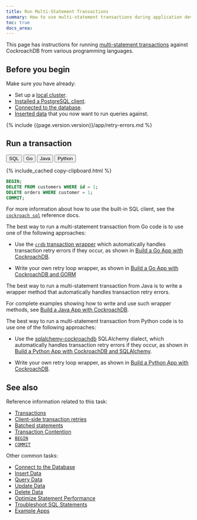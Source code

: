 ```yaml
---
title: Run Multi-Statement Transactions
summary: How to use multi-statement transactions during application development
toc: true
docs_area: 
---
```


This page has instructions for running [multi-statement transactions](transactions.html#batched-statements) against CockroachDB from various programming languages.

## Before you begin

Make sure you have already:

- Set up a [local cluster](secure-a-cluster.html).
- [Installed a PostgreSQL client](install-client-drivers.html).
- [Connected to the database](connect-to-the-database.html).
- [Inserted data](insert-data.html) that you now want to run queries against.

{% include {{page.version.version}}/app/retry-errors.md %}


## Run a transaction

<div class="filters clearfix">
  <button class="filter-button" data-scope="sql">SQL</button>
  <button class="filter-button" data-scope="go">Go</button>
  <button class="filter-button" data-scope="java">Java</button>
  <button class="filter-button" data-scope="python">Python</button>
</div>

<section class="filter-content" markdown="1" data-scope="sql">

{% include_cached copy-clipboard.html %}
~~~ sql
BEGIN;
DELETE FROM customers WHERE id = 1;
DELETE orders WHERE customer = 1;
COMMIT;
~~~

For more information about how to use the built-in SQL client, see the [`cockroach sql`](cockroach-sql.html) reference docs.

</section>

<section class="filter-content" markdown="1" data-scope="go">

The best way to run a multi-statement transaction from Go code is to use one of the following approaches:

- Use the [`crdb` transaction wrapper](https://github.com/cockroachdb/cockroach-go/tree/master/crdb) which automatically handles transaction retry errors if they occur, as shown in [Build a Go App with CockroachDB](build-a-go-app-with-cockroachdb.html).

- Write your own retry loop wrapper, as shown in [Build a Go App with CockroachDB and GORM](build-a-go-app-with-cockroachdb-gorm.html)

</section>

<section class="filter-content" markdown="1" data-scope="java">

The best way to run a multi-statement transaction from Java is to write a wrapper method that automatically handles transaction retry errors.

For complete examples showing how to write and use such wrapper methods, see [Build a Java App with CockroachDB](build-a-java-app-with-cockroachdb.html).

</section>

<section class="filter-content" markdown="1" data-scope="python">

The best way to run a multi-statement transaction from Python code is to use one of the following approaches:

- Use the [sqlalchemy-cockroachdb](https://github.com/cockroachdb/sqlalchemy-cockroachdb) SQLAlchemy dialect, which automatically handles transaction retry errors if they occur, as shown in [Build a Python App with CockroachDB and SQLAlchemy](build-a-python-app-with-cockroachdb-sqlalchemy.html).

- Write your own retry loop wrapper, as shown in [Build a Python App with CockroachDB](build-a-python-app-with-cockroachdb.html).

</section>

## See also

Reference information related to this task:

- [Transactions](transactions.html)
- [Client-side transaction retries](transaction-retry-error-reference.html#client-side-retry-handling)
- [Batched statements](transactions.html#batched-statements)
- [Transaction Contention](performance-best-practices-overview.html#transaction-contention)
- [`BEGIN`](begin-transaction.html)
- [`COMMIT`](commit-transaction.html)

Other common tasks:

- [Connect to the Database](connect-to-the-database.html)
- [Insert Data](insert-data.html)
- [Query Data](query-data.html)
- [Update Data](update-data.html)
- [Delete Data](delete-data.html)
- [Optimize Statement Performance][fast]
- [Troubleshoot SQL Statements](query-behavior-troubleshooting.html)
- [Example Apps](example-apps.html)

<!-- Reference Links -->

[selection]: selection-queries.html
[manual]: manual-deployment.html
[orchestrated]: orchestration.html
[fast]: make-queries-fast.html
[paginate]: pagination.html
[joins]: joins.html
